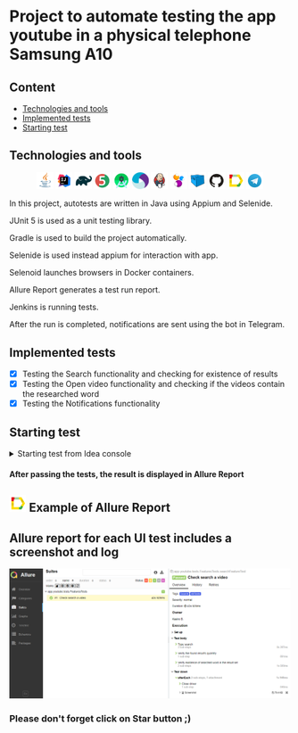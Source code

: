# Project to automate testing the app youtube in a physical telephone Samsung A10

## Content

* <a href="#link-technologies-and-tools">Technologies and tools</a>
* <a href="#link-implemented-tests">Implemented tests</a>
* <a href="#link-starting-test">Starting test </a>
## Technologies and tools

<p align="center">
<img width="6%" src="images/logos/Java.svg">
<img width="6%" src="images/logos/Intelij_IDEA.svg">
<img width="6%" src="images/logos/Gradle.svg">
<img width="6%" src="images/logos/JUnit5.svg">
<img width="6%" src="images/logos/Android_studio.svg">
<img width="6%" src="images/logos/Appium.svg">
<img width="6%" src="images/logos/Jenkins.svg">
<img width="6%" src="images/logos/Selenide.svg">
<img width="6%" src="images/logos/Selenoid.svg">
<img width="6%" src="images/logos/GitHub.svg">
<img width="6%" src="images/logos/Allure_Report.svg">
<img width="6%" src="images/logos/Telegram.svg">
</p>

In this project, autotests are written in Java using Appium and Selenide.

JUnit 5 is used as a unit testing library.

Gradle is used to build the project automatically.

Selenide is used instead appium for interaction with app.

Selenoid launches browsers in Docker containers.

Allure Report generates a test run report.

Jenkins is running tests.

After the run is completed, notifications are sent using the bot in Telegram.

## Implemented tests
- [x] Testing the Search functionality and checking for existence of results
- [x] Testing the Open video functionality and checking if the videos contain the researched word
- [x] Testing the Notifications functionality

## Starting test
<details>
<summary>Starting test from Idea console</summary>

### Starting tests Locally

* ```gradle clean test -DtestTag=${TAGTEST} allureServe```
* ```gradle clean test -DtestTag=Search allureServe```
* ```gradle clean test -DtestTag=Open allureServe```
* ```gradle clean test -DtestTag=Notifications allureServe```
* ```gradle clean test allureServe```
</details>

#### After passing the tests, the result is displayed in Allure Report

## <img width="6%" title="Allure" src="images/logos/Allure_Report.svg"> Example of Allure Report

## Allure report for each UI test includes a screenshot and log

<p><img src="images/screenshots/allure_report.png" alt="allure report"/></p>

### Please don't forget click on Star button ;)

